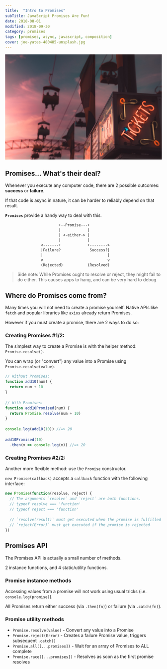 ```yaml
---
title:  "Intro to Promises"
subTitle: JavaScript Promises Are Fun!
date: 2018-08-01
modified: 2018-09-30
category: promises
tags: [promises, async, javascript, composition]
cover: joe-yates-480485-unsplash.jpg
---
```


![credit: joe-yates-480485-unsplash.jpg](joe-yates-480485-unsplash.jpg)

## Promises... What's their deal?

Whenever you execute any computer code, there are 2 possible outcomes: **success** or **failure**.

If that code is async in nature, it can be harder to reliably depend on that result.

**`Promises`** provide a handy way to deal with this.

```
                        +--Promise---+
                        |            |
                        | <-either-> |
                        |            |
                <-------+            +-------->
                |Failure?             Success?|
                |                             |
                v                             v
                (Rejected)           (Resolved)
```

> Side note: While Promises ought to resolve or reject, they might fail to do either. This causes apps to hang, and can be very hard to debug.


## Where do Promises come from?

Many times you will not need to create a promise yourself. Native APIs like `fetch` and popular libraries like `axios` already return Promises.

However if you must create a promise, there are 2 ways to do so:

### Creating Promises #1/2:

The simplest way to create a Promise is with the helper method: `Promise.resolve()`.

You can wrap (or "convert") any value into a Promise using `Promise.resolve(value)`.

```js
// Without Promises:
function add10(num) {
  return num + 10
}

// With Promises:
function add10Promised(num) {
  return Promise.resolve(num + 10)
}

console.log(add10(10)) //=> 20

add10Promised(10)
  .then(x => console.log(x)) //=> 20
```

### Creating Promises #2/2:

Another more flexible method: use the `Promise` constructor.

`new Promise(callback)` accepts a `callback` function with the following interface:

```js
new Promise(function(resolve, reject) {
  // The arguments `resolve` and `reject` are both functions.
  // typeof resolve === 'function'
  // typeof reject === 'function'

  // `resolve(result)` must get executed when the promise is fulfilled
  // `reject(Error)` must get executed if the promise is rejected
})
```

## Promises API

The Promises API is actually a small number of methods.

2 instance functions, and 4 static/utility functions.

### Promise instance methods

Accessing values from a promise will not work using usual tricks (i.e. `console.log(promise)`).

All Promises return either success (via `.then(fn)`) or failure (via `.catch(fn)`).

### Promise utility methods

* `Promise.resolve(value)` - Convert any value into a Promise
* `Promise.reject(Error)` - Creates a failure Promise value, triggers subsequent `.catch()`
* `Promise.all([...promises])` - Wait for an array of Promises to ALL complete
* `Promise.race([...promises])` - Resolves as soon as the first promise resolves
